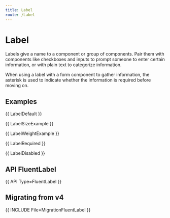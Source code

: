 ```yaml
---
title: Label
route: /Label
---
```


# Label

Labels give a name to a component or group of components. Pair them with components like checkboxes and inputs to prompt someone to enter certain information, or with plain text to categorize information.

When using a label with a form component to gather information, the asterisk is used to indicate whether the information is required before moving on.


## Examples

{{ LabelDefault }}

{{ LabelSizeExample }}

{{ LabelWeightExample }}

{{ LabelRequired }}

{{ LabelDisabled }}



## API FluentLabel

{{ API Type=FluentLabel }}

## Migrating from v4

{{ INCLUDE File=MigrationFluentLabel }}
